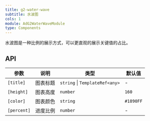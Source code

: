 ```yaml
---
title: g2-water-wave
subtitle: 水波图
cols: 1
module: AdG2WaterWaveModule
type: Components
---
```


水波图是一种比例的展示方式，可以更直观的展示关键值的占比。

## API

| 参数      | 说明                                      | 类型         | 默认值 |
|----------|------------------------------------------|-------------|-------|
| `[title]` | 图表标题 | `string` \| `TemplateRef<any>` | - |
| `[height]` | 图表高度 | `number` | `160` |
| `[color]` | 图表颜色 | `string` | `#1890FF` |
| `[percent]` | 进度比例 | `number` | - |
